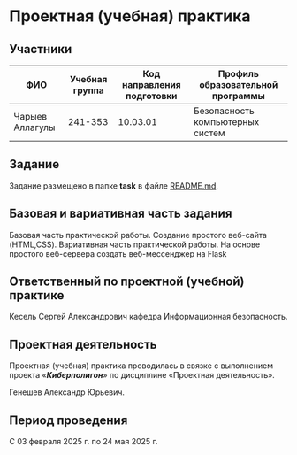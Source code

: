 
# Проектная (учебная) практика

## Участники

| ФИО | Учебная группа | Код направления подготовки | Профиль образовательной программы |
|-|-|-|-|
| Чарыев Аллагулы  |241-353|10.03.01|Безопасность компьютерных систем|

## Задание

Задание размещено в папке **task** в файле [README.md](task/README.md).

## Базовая и вариативная часть задания

Базовая часть практической работы. Создание простого веб-сайта (HTML,CSS).
Вариативная часть практической работы. На основе простого веб-сервера создать веб-мессенджер на Flask

## Ответственный по проектной (учебной) практике

Кесель Сергей Александрович  кафедра Информационная безопасность.

## Проектная деятельность

Проектная (учебная) практика проводилась в связке с выполнением проекта «***Киберполигон***» по дисциплине «Проектная деятельность».

Генешев Александр Юрьевич.

## Период проведения

С 03 февраля 2025 г. по 24 мая 2025 г.
